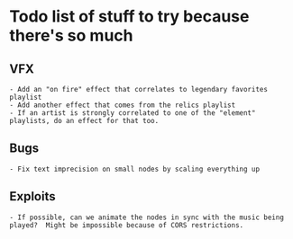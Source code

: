 # Todo list of stuff to try because there's so much

## VFX
    - Add an "on fire" effect that correlates to legendary favorites playlist
    - Add another effect that comes from the relics playlist
    - If an artist is strongly correlated to one of the "element" playlists, do an effect for that too.


## Bugs
    - Fix text imprecision on small nodes by scaling everything up

## Exploits
    - If possible, can we animate the nodes in sync with the music being played?  Might be impossible because of CORS restrictions.